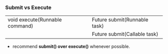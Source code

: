 <h3>Submit vs Execute</h3>

<table>
    <tr>
        <td>void execute(Runnable command)</td>
        <td>Future submit(Runnable task)</td>
    </tr>
    <tr>
        <td></td>
        <td>Future submit(Callable task)</td>
    </tr>
</table>

- recommend **submit() over execute()** whenever possible.
